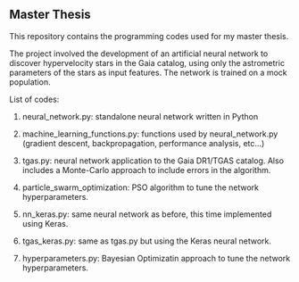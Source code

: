 ## Master Thesis

This repository contains the programming codes used for my master thesis.

The project involved the development of an artificial neural network to discover hypervelocity stars in the Gaia catalog, using only the astrometric parameters of the stars as input features. The network is trained on a mock population.

List of codes:
1. neural_network.py: standalone neural network written in Python
2. machine_learning_functions.py: functions used by neural_network.py (gradient descent,      backpropagation, performance analysis, etc...)
3. tgas.py: neural network application to the Gaia DR1/TGAS catalog. Also includes a Monte-Carlo approach to include errors in the algorithm.
4. particle_swarm_optimization: PSO algorithm to tune the network hyperparameters.

5. nn_keras.py: same neural network as before, this time implemented using Keras.
6. tgas_keras.py: same as tgas.py but using the Keras neural network.
7. hyperparameters.py: Bayesian Optimizatin approach to tune the network hyperparameters.
